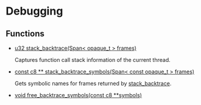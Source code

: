 # Debugging
## Functions
* [u32 stack_backtrace(Span< opaque_t > frames)](group___runtime_debug_1ga637898d6175a72bb78396f705a626796.md)

    Captures function call stack information of the current thread. 

* [const c8 ** stack_backtrace_symbols(Span< const opaque_t > frames)](group___runtime_debug_1ga3556f4ef532d22d0c62b1a0b560c6f32.md)

    Gets symbolic names for frames returned by [stack_backtrace](group___runtime_debug_1ga637898d6175a72bb78396f705a626796.md). 

* [void free_backtrace_symbols(const c8 **symbols)](group___runtime_debug_1ga3123479d23ec907716e311cdeadd6d01.md)
